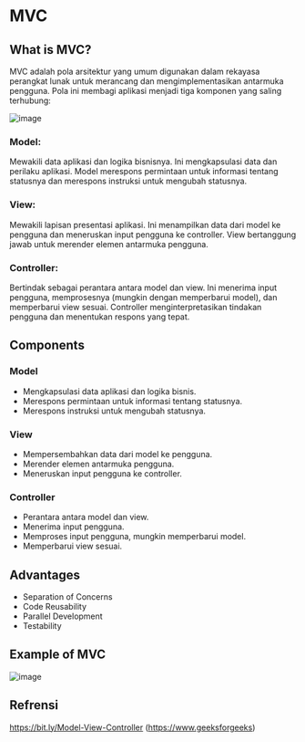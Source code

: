 # MVC
## What is MVC?
MVC adalah pola arsitektur yang umum digunakan dalam rekayasa perangkat lunak untuk merancang dan mengimplementasikan antarmuka pengguna. Pola ini membagi aplikasi menjadi tiga komponen yang saling terhubung:

![image](https://github.com/meilynahutajulu/MVC/assets/112601862/6a6bf66e-3034-479c-a922-ae337e5dba12)

### Model: 
Mewakili data aplikasi dan logika bisnisnya. Ini mengkapsulasi data dan perilaku aplikasi. Model merespons permintaan untuk informasi tentang statusnya dan merespons instruksi untuk mengubah statusnya.

### View: 
Mewakili lapisan presentasi aplikasi. Ini menampilkan data dari model ke pengguna dan meneruskan input pengguna ke controller. View bertanggung jawab untuk merender elemen antarmuka pengguna.

### Controller: 
Bertindak sebagai perantara antara model dan view. Ini menerima input pengguna, memprosesnya (mungkin dengan memperbarui model), dan memperbarui view sesuai. Controller menginterpretasikan tindakan pengguna dan menentukan respons yang tepat.

## Components
### Model
- Mengkapsulasi data aplikasi dan logika bisnis.
- Merespons permintaan untuk informasi tentang statusnya.
- Merespons instruksi untuk mengubah statusnya.
### View
- Mempersembahkan data dari model ke pengguna.
- Merender elemen antarmuka pengguna.
- Meneruskan input pengguna ke controller.
### Controller
- Perantara antara model dan view.
- Menerima input pengguna.
- Memproses input pengguna, mungkin memperbarui model.
- Memperbarui view sesuai.

## Advantages
- Separation of Concerns
- Code Reusability
- Parallel Development
- Testability

## Example of MVC
![image](https://github.com/meilynahutajulu/MVC/assets/112601862/06b5e8f8-0fdc-415a-b85d-7015fdb63ac4)




## Refrensi
https://bit.ly/Model-View-Controller  (https://www.geeksforgeeks)
